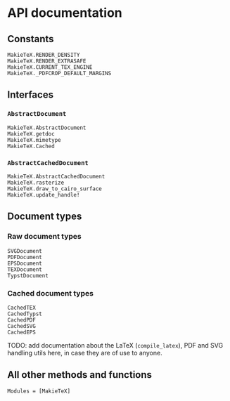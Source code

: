 # API documentation

## Constants

```@docs
MakieTeX.RENDER_DENSITY
MakieTeX.RENDER_EXTRASAFE
MakieTeX.CURRENT_TEX_ENGINE
MakieTeX._PDFCROP_DEFAULT_MARGINS
```

## Interfaces

### `AbstractDocument`

```@docs
MakieTeX.AbstractDocument
MakieTeX.getdoc
MakieTeX.mimetype
MakieTeX.Cached
```

### `AbstractCachedDocument`

```@docs
MakieTeX.AbstractCachedDocument
MakieTeX.rasterize
MakieTeX.draw_to_cairo_surface
MakieTeX.update_handle!
```

## Document types

### Raw document types
```@docs
SVGDocument
PDFDocument
EPSDocument
TEXDocument
TypstDocument
```
### Cached document types
```@docs
CachedTEX
CachedTypst
CachedPDF
CachedSVG
CachedEPS
```

TODO: add documentation about the LaTeX (`compile_latex`), PDF and SVG handling utils here, in case they are of use to anyone.

## All other methods and functions

```@autodocs
Modules = [MakieTeX]
```

